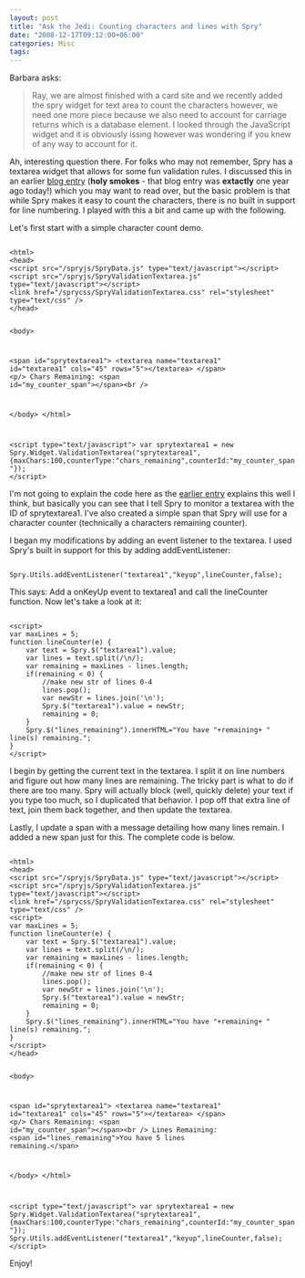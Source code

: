 ```yaml
---
layout: post
title: "Ask the Jedi: Counting characters and lines with Spry"
date: "2008-12-17T09:12:00+06:00"
categories: Misc 
tags: 
---
```


Barbara asks:

<blockquote>
<p>
Ray, we are almost finished with a card site and we recently added the spry widget for text area to count the characters however, we need one more piece because we also need to account for carriage returns which is a database element. I looked through the JavaScript widget and it is obviously issing
however was wondering if you knew of any way to account for it.
</p>
</blockquote>

Ah, interesting question there. For folks who may not remember, Spry has a textarea widget that allows for some fun validation rules. I discussed this in an earlier <a href="http://www.raymondcamden.com/index.cfm/2007/12/17/Spry-Validation-Textarea">blog entry</a> (<b>holy smokes</b> - that blog entry was <b>extactly</b> one year ago today!) which you may want to read over, but the basic problem is that while Spry makes it easy to count the characters, there is no built in support for line numbering. I played with this a bit and came up with the following.
<!--more-->
Let's first start with a simple character count demo. 

<code>
&lt;html&gt;
&lt;head&gt;
&lt;script src="/spryjs/SpryData.js" type="text/javascript"&gt;&lt;/script&gt;
&lt;script src="/spryjs/SpryValidationTextarea.js" type="text/javascript"&gt;&lt;/script&gt;
&lt;link href="/sprycss/SpryValidationTextarea.css" rel="stylesheet" type="text/css" /&gt;
&lt;/head&gt;

&lt;body&gt;

&lt;span id="sprytextarea1"&gt;
	&lt;textarea name="textarea1" id="textarea1" cols="45" rows="5"&gt;&lt;/textarea&gt;
&lt;/span&gt;
&lt;p/&gt;
Chars Remaining: &lt;span id="my_counter_span"&gt;&lt;/span&gt;&lt;br /&gt;

&lt;/body&gt;
&lt;/html&gt;

&lt;script type="text/javascript"&gt;
var sprytextarea1 = new Spry.Widget.ValidationTextarea("sprytextarea1", {maxChars:100,counterType:"chars_remaining",counterId:"my_counter_span"});
&lt;/script&gt;
</code>

I'm not going to explain the code here as the <a href="http://www.coldfusionjedi.com/index.cfm/2007/12/17/Spry-Validation-Textarea">earlier entry</a> explains this well I think, but basically you can see that I tell Spry to monitor a textarea with the ID of sprytextarea1. I've also created a simple span that Spry will use for a character counter (technically a characters remaining counter).

I began my modifications by adding an event listener to the textarea. I used Spry's built in support for this by adding addEventListener:

<code>
Spry.Utils.addEventListener("textarea1","keyup",lineCounter,false);
</code>

This says: Add a onKeyUp event to textarea1 and call the lineCounter function. Now let's take a look at it:

<code>
&lt;script&gt;
var maxLines = 5;
function lineCounter(e) {
	var text = Spry.$("textarea1").value;
	var lines = text.split(/\n/);
	var remaining = maxLines - lines.length;
	if(remaining &lt; 0) { 
		//make new str of lines 0-4
		lines.pop();
		var newStr = lines.join('\n');	
		Spry.$("textarea1").value = newStr;
		remaining = 0;
	}
	Spry.$("lines_remaining").innerHTML="You have "+remaining+ " line(s) remaining.";
}
&lt;/script&gt;
</code>

I begin by getting the current text in the textarea. I split it on line numbers and figure out how many lines are remaining. The tricky part is what to do if there are too many. Spry will actually block (well, quickly delete) your text if you type too much, so I duplicated that behavior. I pop off that extra line of text, join them back together, and then update the textarea.

Lastly, I update a span with a message detailing how many lines remain. I added a new span just for this. The complete code is below. 

<code>
&lt;html&gt;
&lt;head&gt;
&lt;script src="/spryjs/SpryData.js" type="text/javascript"&gt;&lt;/script&gt;
&lt;script src="/spryjs/SpryValidationTextarea.js" type="text/javascript"&gt;&lt;/script&gt;
&lt;link href="/sprycss/SpryValidationTextarea.css" rel="stylesheet" type="text/css" /&gt;
&lt;script&gt;
var maxLines = 5;
function lineCounter(e) {
	var text = Spry.$("textarea1").value;
	var lines = text.split(/\n/);
	var remaining = maxLines - lines.length;
	if(remaining &lt; 0) { 
		//make new str of lines 0-4
		lines.pop();
		var newStr = lines.join('\n');	
		Spry.$("textarea1").value = newStr;
		remaining = 0;
	}
	Spry.$("lines_remaining").innerHTML="You have "+remaining+ " line(s) remaining.";
}
&lt;/script&gt;
&lt;/head&gt;

&lt;body&gt;

&lt;span id="sprytextarea1"&gt;
	&lt;textarea name="textarea1" id="textarea1" cols="45" rows="5"&gt;&lt;/textarea&gt;
&lt;/span&gt;
&lt;p/&gt;
Chars Remaining: &lt;span id="my_counter_span"&gt;&lt;/span&gt;&lt;br /&gt;
Lines Remaining: &lt;span id="lines_remaining"&gt;You have 5 lines remaining.&lt;/span&gt;

&lt;/body&gt;
&lt;/html&gt;

&lt;script type="text/javascript"&gt;
var sprytextarea1 = new Spry.Widget.ValidationTextarea("sprytextarea1", {maxChars:100,counterType:"chars_remaining",counterId:"my_counter_span"});
Spry.Utils.addEventListener("textarea1","keyup",lineCounter,false);
&lt;/script&gt;
</code>

Enjoy!